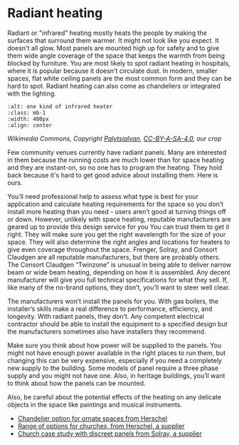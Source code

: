 # Radiant heating

Radiant or "infrared" heating mostly heats the people by making the surfaces that surround them warmer.   It might not look like you expect.  It doesn't all glow.  Most panels are mounted high up for safety and to give them wide angle coverage of the space that keeps the warmth from being blocked by furniture.  You are most likely to spot radiant heating in hospitals, where it is popular because it doesn't circulate dust.  In modern, smaller spaces, flat white ceiling panels are the most common form and they can be hard to spot. Radiant heating can also come as chandeliers or integrated with the lighting. 


```{image} /images/heating-appliances/Far_infrared_heater_by_Bilux-cropped.jpg
:alt: one kind of infrared heater
:class: mb-1
:width: 400px
:align: center
```
*Wikimedia Commons, Copyright <a href="https://commons.wikimedia.org/wiki/User:PalytsiaIvan"> Palytsialvan</a>, <a href="https://creativecommons.org/licenses/by-sa/4.0/deed.en"> CC-BY-A-SA-4.0</a>, our crop*



Few community venues currently have radiant panels.  Many are interested in them because the running costs are much lower than for space heating and they are instant-on, so no one has to program the heating.  They  hold back because it's hard to get good advice about installing them.   Here is ours.

You’ll need professional help to assess what type is best for your application and calculate heating requirements for the space so you don’t install more heating than you need - users aren’t good at turning things off or down.  However, unlikely with space heating, reputable manufacturers are geared up to provide this design service for you  You can trust them to get it right.  They will make sure you get the right wavelength for the size of your space.  They will also determine the right angles and locations for heaters to give even coverage throughout the space.  Frenger, Solray, and Consort Claudgen are all reputable manufacturers, but there are probably others. The Consort Claudgen “Twinzone” is unusual in being able to deliver narrow beam or wide beam heating, depending on how it is assembled. Any decent manufacturer will give you full technical specifications for what they sell. If, like many of the no-brand options, they don’t, you’ll want to steer well clear. 

The manufacturers won’t install the panels for you. With gas boilers, the installer’s skills make a real difference to performance, efficiency, and longevity. With radiant panels, they don’t. Any competent electrical contractor should be able to install the equipment to a specified design but the manufacturers sometimes also have installers they recommend.  


Make sure you think about how power will be supplied to the panels.  You might not have enough power available in the right places to run them, but changing this can be very expensive, especially if you need a completely new supply to the building.  Some models of panel require a three phase supply and you might not have one.  Also, in heritage buildings, you’ll want to think about how the panels can be mounted.

Also, be careful about the potential effects of the heating on any delicate objects in the space like paintings and musical instruments.


- [Chandelier option for ornate spaces from Herschel](https://www.herschel-infrared.co.uk/heating-heritage-buildings/churches/)
- [Range of options for churches, from Herschel, a supplier](https://drive.google.com/file/d/15-CijFg7u7EidODN_bEGbDCHpAoC_nVH/view)
- [Church case study with discreet panels from Solray, a supplier](https://www.solray.co.uk/bespoke-design-for-st-martin-of-tours-church-in-epsom/)